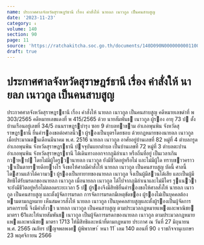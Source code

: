 ```yaml
---
name: ประกาศศาลจังหวัดสุราษฎร์ธานี เรื่อง คำสั่งให้ นายลภ เนาวกูล เป็นคนสาบสูญ
date: '2023-11-23'
category: ง
volume: 140
section: 90
page: 11
source: 'https://ratchakitcha.soc.go.th/documents/140D090N0000000001100.pdf'
draft: true
---
```


# ประกาศศาลจังหวัดสุราษฎร์ธานี เรื่อง คำสั่งให้ นายลภ เนาวกูล เป็นคนสาบสูญ

ประกาศศาลจังหวัดสุราษฎรธานี เรื่อง คําสั่งให้ นายลภ เนาวกูล เป็นคนสาบสูญ คดีหมายเลขดําที่ พ 303/2565 คดีหมายเลขแดงที่ พ 415/2565 ด้วย นายสัมพันธ เนาวกูล ผู้รอง อายุ 73 ป ตั้งบ้านเรือนอยู่เลขที่ 34/5 ถนนราษฎรบํารุง ซอย 9 ตําบลทาขาม อําเภอพุนพิน จังหวัดสุราษฎรธานี ยื่นคํารองขอต่อศาลนี้วา ผู้รองเป็นบุตรโดยชอบ ด้วยกฎหมายของนายลภ เนาวกูล เมื่อประมาณตนเดือนมีนาคม พ.ศ. 2516 นายลภ เนาวกูล อาศัยอยู่บ้านเลขที่ 82 หมู่ที่ 4 ตําบลกรูด อําเภอพุนพิน จังหวัดสุราษฎรธานี ปจจุบันแยกตําบล เป็นบ้านเลขที่ 72 หมู่ที่ 3 ตําบลตะปาน อําเภอพุนพิน จังหวัดสุราษฎรธานี ได้เดินทางออกจากภูมิลําเนา หรือถิ่นที่อยู่ เป็นเวลาเกินกวาหาป โดยไม่มีผู้ใดรูวานายลภ เนาวกูล ยังมีชีวิตอยู่หรือไม่ และไม่มีผู้ใด ทราบขาวคราววาเป็นตายรายดีอยางไร จึงขอให้ศาลมีคําสั่งให้ นายลภ เนาวกูล เป็นคนสาบสูญ บัดนี้ ศาลนี้ไตสวนแล้วได้ความวา ผู้รองเป็นทายาทของนายลภ เนาวกูล จึงเป็นผู้มีสวนได้เสีย และเป็นผู้มีสิทธิได้รับมรดกของนายลภ เนาวกูล เมื่อนายลภ เนาวกูล ได้ไปจากภูมิลําเนาและไม่มีใคร รูแนวาจะยังมีชีวิตอยู่หรือไม่ตลอดระยะเวลา 5 ป ผู้รองจึงมีสิทธิยื่นคํารองขอให้ศาลสั่งให้ นายลภ เนาวกูล เป็นคนสาบสูญ และตั้งผู้จัดการมรดก การจัดการมรดกมีเหตุขัดของ ผู้รองไม่เป็นบุคคลต้องหามตามกฎหมาย เห็นสมควรสั่งให้ นายลภ เนาวกูล เป็นบุคคลสาบสูญและตั้งผู้รองเป็นผู้จัดการมรดกรายนี้ จึงมีคําสั่งวา นายลภ เนาวกูล เป็นคนสาบสูญ ตามประมวลกฎหมายแพงและพาณิชย มาตรา 61และให้นายสัมพันธ เนาวกูล เป็นผู้จัดการมรดกของนายลภ เนาวกูล ตามประมวลกฎหมายแพงและพาณิชย มาตรา 1713 ให้มีสิทธิและหน้าที่ตามกฎหมาย ประกาศ ณ วันที่ 27 มิถุนายน พ.ศ. 2565 ณภัทร ปญจพลพงศ ผู้พิพากษา ้ หนา 11 ่ เลม 140 ตอนที่ 90 ง ราชกิจจานุเบกษา 23 พฤศจิกายน 2566
